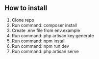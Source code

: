 ## How to install
1) Clone repo
2) Run command: composer install
3) Create .env file from env.example
4) Run command: php artisan key:generate
5) Run command: npm install
6) Run command: npm run dev
7) Run command: php artisan serve
